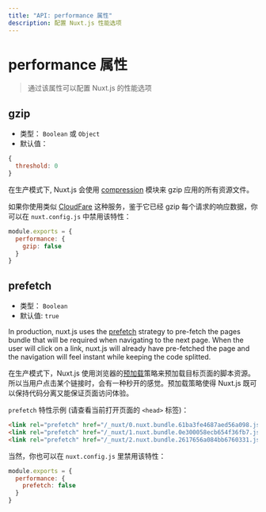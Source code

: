 ```yaml
---
title: "API: performance 属性"
description: 配置 Nuxt.js 性能选项
---
```


# performance 属性

> 通过该属性可以配置 Nuxt.js 的性能选项

## gzip

- 类型： `Boolean` 或 `Object`
- 默认值：

```js
{
  threshold: 0
}
```

在生产模式下, Nuxt.js 会使用 [compression](https://github.com/expressjs/compression) 模块来 gzip 应用的所有资源文件。

如果你使用类似 [CloudFare](https://www.cloudflare.com/) 这种服务，鉴于它已经 gzip 每个请求的响应数据，你可以在 `nuxt.config.js` 中禁用该特性：
```js
module.exports = {
  performance: {
    gzip: false
  }
}
```

## prefetch

- 类型： `Boolean`
- 默认值: `true`

In production, nuxt.js uses the [prefetch](https://www.w3.org/TR/resource-hints/#dfn-prefetch) strategy to pre-fetch the pages bundle that will be required when navigating to the next page. When the user will click on a link, nuxt.js will already have pre-fetched the page and the navigation will feel instant while keeping the code splitted.

在生产模式下，Nuxt.js 使用浏览器的[预加载]((https://www.w3.org/TR/resource-hints/#dfn-prefetch))策略来预加载目标页面的脚本资源。所以当用户点击某个链接时，会有一种秒开的感觉。预加载策略使得 Nuxt.js 既可以保持代码分离又能保证页面访问体验。

`prefetch` 特性示例 (请查看当前打开页面的 `<head>` 标签)：
```html
<link rel="prefetch" href="/_nuxt/0.nuxt.bundle.61ba3fe4687aed56a098.js">
<link rel="prefetch" href="/_nuxt/1.nuxt.bundle.0e300058ecb654f36fb7.js">
<link rel="prefetch" href="/_nuxt/2.nuxt.bundle.2617656a084bb6760331.js">
```

当然，你也可以在 `nuxt.config.js` 里禁用该特性：

```js
module.exports = {
  performance: {
    prefetch: false
  }
}
```
